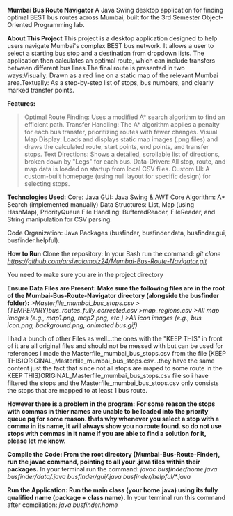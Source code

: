 **Mumbai Bus Route Navigator**
A Java Swing desktop application for finding optimal BEST bus routes across Mumbai, built for the 3rd Semester Object-Oriented Programming lab.

**About This Project**
This project is a desktop application designed to help users navigate Mumbai's complex BEST bus network. It allows a user to select a starting bus stop and a destination from dropdown lists. The application then calculates an optimal route, which can include transfers between different bus lines.The final route is presented in two ways:Visually: Drawn as a red line on a static map of the relevant Mumbai area.Textually: As a step-by-step list of stops, bus numbers, and clearly marked transfer points.

**Features:**
>Optimal Route Finding: Uses a modified A* search algorithm to find an efficient path.
>Transfer Handling: The A* algorithm applies a penalty for each bus transfer, prioritizing routes with fewer changes.
>Visual Map Display: Loads and displays static map images (.png files) and draws the calculated route, start points, end points, and transfer stops.
>Text Directions: Shows a detailed, scrollable list of directions, broken down by "Legs" for each bus.
>Data-Driven: All stop, route, and map data is loaded on startup from local CSV files.
>Custom UI: A custom-built homepage (using null layout for specific design) for selecting stops.

**Technologies Used:**
Core: Java
GUI: Java Swing & AWT
Core Algorithm: A* Search (implemented manually)
Data Structures: List, Map (using HashMap), PriorityQueue
File Handling: BufferedReader, FileReader, and String manipulation for CSV parsing.

Code Organization: Java Packages (busfinder, busfinder.data, busfinder.gui, busfinder.helpful).

**How to Run**
Clone the repository:
In your Bash run the command:
_git clone https://github.com/arsiwalamoiz24/Mumbai-Bus-Route-Navigator.git_

You need to make sure you are in the project directory

**Ensure Data Files are Present: Make sure the following files are in the root of the Mumbai-Bus-Route-Navigator directory (alongside the busfinder folder):**
_>Masterfile_mumbai_bus_stops.csv_
_>(TEMPERARY)bus_routes_fully_corrected.csv_
_>map_regions.csv_
_>All map images (e.g., map1.png, map2.png, etc.)_
_>All icon images (e.g., bus icon.png, background.png, animated bus.gif)_

I had a bunch of other Files as well...the ones with the "KEEP THIS" in front of it are all original files and should not be messed with but can be used for references
i made the Masterfile_mumbai_bus_stops.csv from the file (KEEP THIS)ORIGINAL_Masterfile_mumbai_bus_stops.csv...they have the same content just the fact that since not all stops are maped to some route in the KEEP THIS)ORIGINAL_Masterfile_mumbai_bus_stops.csv file so i have filtered the stops and the Masterfile_mumbai_bus_stops.csv only consists the stops that are mapped to at least 1 bus route.

**However there is a problem in the program:**
**For some reason the stops with commas in thier names are unable to be loaded into the priority queue pq for some reason. thats why whenever you select a stop with a comma in its name, it will always show you no route found.
so do not use stops with commas in it name
if you are able to find a solution for it, please let me know.**

**Compile the Code: From the root directory (Mumbai-Bus-Route-Finder), run the javac command, pointing to all your .java files within their packages.**
In your terminal run the command:
_javac busfinder/home.java busfinder/data/*.java busfinder/gui/*.java busfinder/helpful/*.java_

**Run the Application: Run the main class (your home.java) using its fully qualified name (package + class name).**
In your terminal run this command after compilation:
_java busfinder.home_

